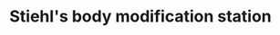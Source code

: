 ---
title: "Stiehl's body modification station"
url: /ithaca/stiehls-body-modification-station/
shop: Tattoo
---